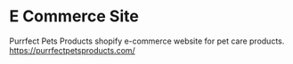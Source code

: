# E Commerce Site
Purrfect Pets Products shopify e-commerce website for pet care products.
https://purrfectpetsproducts.com/ 
